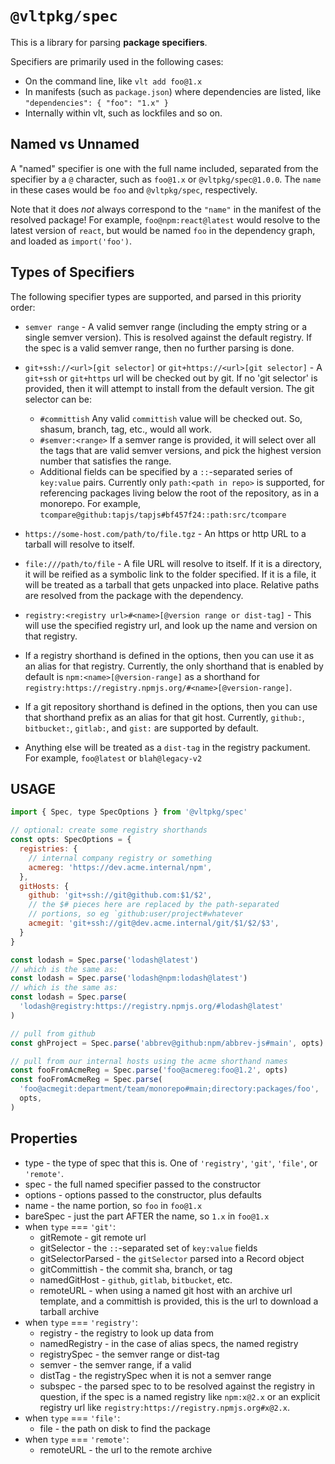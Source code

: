 # `@vltpkg/spec`

This is a library for parsing **package specifiers**.

Specifiers are primarily used in the following cases:

- On the command line, like `vlt add foo@1.x`
- In manifests (such as `package.json`) where dependencies are
  listed, like `"dependencies": { "foo": "1.x" }`
- Internally within vlt, such as lockfiles and so on.

## Named vs Unnamed

A "named" specifier is one with the full name included, separated
from the specifier by a `@` character, such as
`foo@1.x` or `@vltpkg/spec@1.0.0`. The `name` in these cases
would be `foo` and `@vltpkg/spec`, respectively.

Note that it does _not_ always correspond to the `"name"` in the
manifest of the resolved package! For example,
`foo@npm:react@latest` would resolve to the latest version of
`react`, but would be named `foo` in the dependency graph, and
loaded as `import('foo')`.

## Types of Specifiers

The following specifier types are supported, and parsed in this
priority order:

- `semver range` - A valid semver range (including the empty
  string or a single semver version). This is resolved against
  the default registry. If the spec is a valid semver range, then
  no further parsing is done.

- `git+ssh://<url>[git selector]` or `git+https://<url>[git
selector]` - A `git+ssh` or `git+https` url will be checked out
  by git. If no 'git selector' is provided, then it will attempt
  to install from the default version. The git selector can be:

  - `#committish` Any valid `committish` value will be checked
    out. So, shasum, branch, tag, etc., would all work.
  - `#semver:<range>` If a semver range is provided, it will
    select over all the tags that are valid semver versions, and
    pick the highest version number that satisfies the range.
  - Additional fields can be specified by a `::`-separated series
    of `key:value` pairs. Currently only `path:<path in repo>` is
    supported, for referencing packages living below the root of
    the repository, as in a monorepo. For example,
    `tcompare@github:tapjs/tapjs#bf457f24::path:src/tcompare`

- `https://some-host.com/path/to/file.tgz` - An https or http URL
  to a tarball will resolve to itself.

- `file:///path/to/file` - A file URL will resolve to itself. If
  it is a directory, it will be reified as a symbolic link to the
  folder specified. If it is a file, it will be treated as a
  tarball that gets unpacked into place. Relative paths are
  resolved from the package with the dependency.

- `registry:<registry url>#<name>[@version range or dist-tag]` -
  This will use the specified registry url, and look up the name
  and version on that registry.

- If a registry shorthand is defined in the options, then you can
  use it as an alias for that registry. Currently, the only
  shorthand that is enabled by default is
  `npm:<name>[@version-range]` as a shorthand for
  `registry:https://registry.npmjs.org/#<name>[@version-range]`.

- If a git repository shorthand is defined in the options, then
  you can use that shorthand prefix as an alias for that git
  host. Currently, `github:`, `bitbucket:`, `gitlab:`, and
  `gist:` are supported by default.

- Anything else will be treated as a `dist-tag` in the registry
  packument. For example, `foo@latest` or `blah@legacy-v2`

## USAGE

```js
import { Spec, type SpecOptions } from '@vltpkg/spec'

// optional: create some registry shorthands
const opts: SpecOptions = {
  registries: {
    // internal company registry or something
    acmereg: 'https://dev.acme.internal/npm',
  },
  gitHosts: {
    github: 'git+ssh://git@github.com:$1/$2',
    // the $# pieces here are replaced by the path-separated
    // portions, so eg `github:user/project#whatever
    acmegit: 'git+ssh://git@dev.acme.internal/git/$1/$2/$3',
  }
}

const lodash = Spec.parse('lodash@latest')
// which is the same as:
const lodash = Spec.parse('lodash@npm:lodash@latest')
// which is the same as:
const lodash = Spec.parse(
  'lodash@registry:https://registry.npmjs.org/#lodash@latest'
)

// pull from github
const ghProject = Spec.parse('abbrev@github:npm/abbrev-js#main', opts)

// pull from our internal hosts using the acme shorthand names
const fooFromAcmeReg = Spec.parse('foo@acmereg:foo@1.2', opts)
const fooFromAcmeReg = Spec.parse(
  'foo@acmegit:department/team/monorepo#main;directory:packages/foo',
  opts,
)
```

## Properties

* type - the type of spec that this is. One of `'registry'`,
  `'git'`, `'file'`, or `'remote'`.
* spec - the full named specifier passed to the constructor
* options - options passed to the constructor, plus defaults
* name - the name portion, so `foo` in `foo@1.x`
* bareSpec - just the part AFTER the name, so `1.x` in `foo@1.x`
* when `type` === `'git'`:
    * gitRemote - git remote url
    * gitSelector - the `::`-separated set of `key:value` fields
    * gitSelectorParsed - the `gitSelector` parsed into a Record
      object
    * gitCommittish - the commit sha, branch, or tag
    * namedGitHost - `github`, `gitlab`, `bitbucket`, etc.
    * remoteURL - when using a named git host with an archive url
      template, and a committish is provided, this is the url to
      download a tarball archive
* when `type` === `'registry'`:
    * registry - the registry to look up data from
    * namedRegistry - in the case of alias specs, the named
      registry
    * registrySpec - the semver range or dist-tag
    * semver - the semver range, if a valid
    * distTag - the registrySpec when it is not a semver range
    * subspec - the parsed spec to to be resolved against the
      registry in question, if the spec is a named registry like
      `npm:x@2.x` or an explicit registry url like
      `registry:https://registry.npmjs.org#x@2.x`.
* when `type` === `'file'`:
    * file - the path on disk to find the package
* when `type` === `'remote'`:
    * remoteURL - the url to the remote archive

